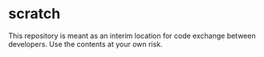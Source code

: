 # scratch
This repository is meant as an interim location for code exchange between developers.  Use the contents at your own risk.
